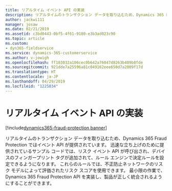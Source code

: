```yaml
---
title: リアルタイム イベント API の実装
description: リアルタイムのトランザクション データを取り込むため、Dynamics 365 Fraud Protection ではイベント API が提供されています。
author: jackwi111
manager: josaw
ms.date: 02/21/2019
ms.assetid: c3bd0443-0bf5-4f61-9180-e3b3ad023c90
ms.topic: article
ms.custom:
- dyn365-fieldservice
ms.service: dynamics-365-customerservice
ms.author: v-jowigh
ms.openlocfilehash: ff103032a106cec0b642a76047d8263b409b8fde
ms.sourcegitcommit: 921dde7a25596a81c049162eee650d7a2009f17d
ms.translationtype: HT
ms.contentlocale: ja-JP
ms.lasthandoff: 04/29/2019
ms.locfileid: "1225034"
---
```

#  <a name="implement-real-time-event-apis"></a>リアルタイム イベント API の実装
[!include[dynamics365-fraud-protection banner](../../../includes/dynamics365-fraud-protection.md)]






リアルタイムのトランザクション データを取り込むため、Dynamics 365 Fraud Protection ではイベント API が提供されています。 迅速な立ち上げのために提供されているサンプル コードでは、リスク イベント API が呼び出され、デバイスのフィンガープリント タグが追加されて、ルール エンジンで決定ルールを設定できるようになります。 これらのルールでは、不正防止ネットワークのリスク モデルによって評価されたリスク スコアを使用できます。 最小限の作業で、Dynamics 365 Fraud Protection API を実装し、製品が正しく統合されるようにすることができます。
